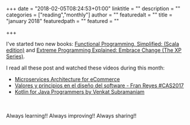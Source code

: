 +++
date = "2018-02-05T08:24:53+01:00"
linktitle = ""
description = ""
categories = ["reading","monthly"]
author = ""
featuredalt = ""
title = "january 2018"
featuredpath = ""
featured = ""

+++

I've started two new books: [Functional Programming, Simplified: (Scala edition)](https://www.goodreads.com/book/show/36453393-functional-programming-simplified) and [Extreme Programming Explained: Embrace Change (The XP Series)](https://www.goodreads.com/book/show/67833.Extreme_Programming_Explained).

I read all these post and watched these videos during this month:

* [Microservices Architecture for eCommerce](http://go.divante.co/microservices-architecture-ecommerce/)
* [Valores y principios en el diseño del software - Fran Reyes #CAS2017](https://www.youtube.com/watch?v=sXLCBcELu5Y)
* [Kotlin for Java Programmers by Venkat Subramaniam](https://www.youtube.com/watch?v=7EVXypZDOos)

<br><br>
Always learning!! Always improving!! Always sharing!!